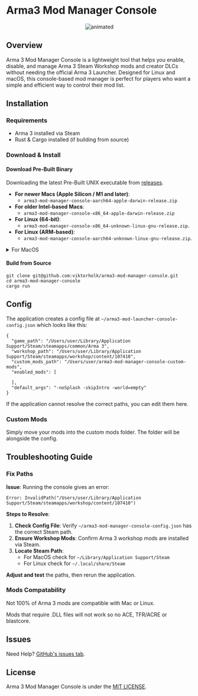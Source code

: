 # Arma3 Mod Manager Console

<p align="center">
  <img src="https://github.com/user-attachments/assets/f5f58180-e5f4-4442-a448-c60f81df907d" alt="animated" />
</p>

## Overview

Arma 3 Mod Manager Console is a lightweight tool that helps you enable, disable, and manage Arma 3 Steam Workshop mods and creator DLCs without needing the official Arma 3 Launcher. Designed for Linux and macOS, this console-based mod manager is perfect for players who want a simple and efficient way to control their mod list.

## Installation

### Requirements

- Arma 3 installed via Steam
- Rust & Cargo installed (if building from source)

### Download & Install
#### Download Pre-Built Binary

Downloading the latest Pre-Built UNIX executable from [releases](https://github.com/viktorholk/arma3-mod-manager-console/releases).

- **For newer Macs (Apple Silicon / M1 and later)**:
  - `arma3-mod-manager-console-aarch64-apple-darwin-release.zip`
- **For older Intel-based Macs**:
  - `arma3-mod-manager-console-x86_64-apple-darwin-release.zip`
- **For Linux (64-bit)**:
  - `arma3-mod-manager-console-x86_64-unknown-linux-gnu-release.zip`.
- **For Linux (ARM-based)**:
  - `arma3-mod-manager-console-aarch64-unknown-linux-gnu-release.zip`.


<details><summary>For MacOS</summary>

On MacOS, you may be greeted with a security warning.
Go to Settings > Privary & Security > Security
and press Open Anyway

![image](https://github.com/user-attachments/assets/966592ac-b40a-439e-b793-70fc42070ccd)


![image](https://github.com/user-attachments/assets/6d58efce-6dff-41f9-b790-7839c2a15a36)

</details>

#### Build from Source
````
git clone git@github.com:viktorholk/arma3-mod-manager-console.git
cd arma3-mod-manager-console
cargo run
````

## Config
The application creates a config file at `~/arma3-mod-launcher-console-config.json` which looks like this:

````
{
  "game_path": "/Users/user/Library/Application Support/Steam/steamapps/common/Arma 3",
  "workshop_path": "/Users/user/Library/Application Support/Steam/steamapps/workshop/content/107410",
  "custom_mods_path": "/Users/user/arma3-mod-manager-console-custom-mods",
  "enabled_mods": [
    
  ],
  "default_args": "-noSplash -skipIntro -world=empty"
}
````

If the application cannot resolve the correct paths, you can edit them here.

### Custom Mods

Simply move your mods into the custom mods folder. The folder will be alongside the config.

## Troubleshooting Guide

### Fix Paths

**Issue**: Running the console gives an error: 

`Error: InvalidPath("/Users/user/Library/Application Support/Steam/steamapps/workshop/content/107410")`

**Steps to Resolve**:
1. **Check Config File**: Verify `~/arma3-mod-manager-console-config.json` has the correct Steam path.
2. **Ensure Workshop Mods**: Confirm Arma 3 workshop mods are installed via Steam.
3. **Locate Steam Path**:
   - For MacOS check for `~/Library/Application Support/Steam`
   - For Linux check for  `~/.local/share/Steam`

**Adjust and test** the paths, then rerun the application.

### Mods Compatability
Not 100% of Arma 3 mods are compatible with Mac or Linux.

Mods that require .DLL files will not work so no ACE, TFR/ACRE or blastcore.

## Issues
Need Help? [GitHub's issues tab](https://github.com/viktorholk/script-interactor/issues).

## License
Arma 3 Mod Manager Console is under the [MIT LICENSE](LICENSE).
